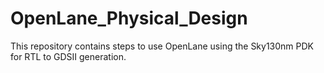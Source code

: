 # OpenLane_Physical_Design
This repository contains steps to use OpenLane using the Sky130nm PDK for RTL to GDSII generation.
